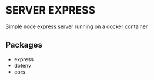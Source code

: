 # SERVER EXPRESS
Simple node express server running on a docker container

## Packages
- express
- dotenv
- cors